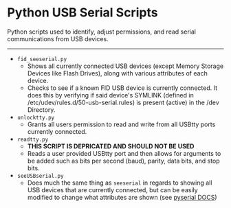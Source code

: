 # Python USB Serial Scripts
Python scripts used to identify, adjust permissions, and read serial communications from USB devices.

*** 
- `fid_seeserial.py`
  * Shows all currently connected USB devices (except Memory Storage Devices like Flash Drives), along with various attributes
  of each device.
  * Checks to see if a known FID USB device is currently connected. It does this by verifying if
    said device's SYMLINK (defined in /etc/udev/rules.d/50-usb-serial.rules) is present (active) in 
    the /dev Directory.
- `unlocktty.py`
  * Grants all users permission to read and write from all USBtty ports currently connected.
- `readtty.py`
  * __THIS SCRIPT IS DEPRICATED AND SHOULD NOT BE USED__
  * Reads a user provided USBtty port and then allows for arguments to be added such as bits per second (baud), parity, data bits, and stop bits.
- `seeUSBserial.py`
  * Does much the same thing as `seeserial` in regards to showing all USB devices that are currently connected, but can be easily modified to change what attributes are shown (see [pyserial DOCS](https://pythonhosted.org/pyserial/tools.html))
